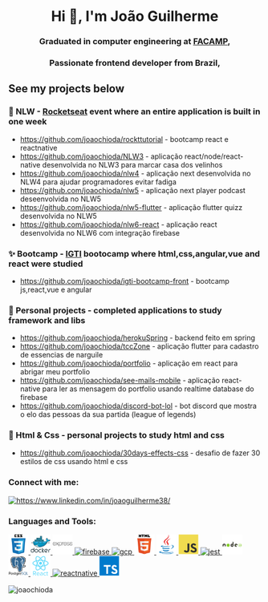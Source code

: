 <h1 align="center">Hi 👋, I'm João Guilherme</h1>
<h3 align="center">Graduated in computer engineering at <a href="https://www.facamp.com.br/" target="_blank">FACAMP</a>,</h3>
<h3 align="center">Passionate frontend developer from Brazil,</h3>

<h2>See my projects below</h2>

<h3>🚀 NLW - <a href="https://rocketseat.com.br/ " target="_blank">Rocketseat</a> event where an entire application is built in one week</h3>

* https://github.com/joaochioda/rockttutorial - bootcamp react e reactnative
* https://github.com/joaochioda/NLW3 - aplicação react/node/react-native desenvolvida no NLW3 para marcar casa dos velinhos
* https://github.com/joaochioda/nlw4 - aplicação next desenvolvida no NLW4 para ajudar programadores evitar fadiga
* https://github.com/joaochioda/nlw5 - aplicação next player podcast deseenvolvida no NLW5
* https://github.com/joaochioda/nlw5-flutter - aplicação flutter quizz desenvolvida no NLW5
* https://github.com/joaochioda/nlw6-react - aplicação react desenvolvida no NLW6 com integração firebase

<h3>✨ Bootcamp - <a href="https://www.igti.com.br/ " target="_blank">IGTI</a> bootocamp where html,css,angular,vue and react were studied</h3>

* https://github.com/joaochioda/igti-bootcamp-front - bootcamp js,react,vue e angular

<h3>🤩 Personal projects - completed applications to study framework and libs</h3>

* https://github.com/joaochioda/herokuSpring - backend feito em spring
* https://github.com/joaochioda/tccZone - aplicação flutter para cadastro de essencias de narguile
* https://github.com/joaochioda/portfolio - aplicação em react para abrigar meu portfolio
* https://github.com/joaochioda/see-mails-mobile - aplicação react-native para ler as mensagem do portfolio usando realtime database do firebase
* https://github.com/joaochioda/discord-bot-lol - bot discord que mostra o elo das pessoas da sua partida (league of legends)

<h3>🎃 Html & Css - personal projects to study html and css</h3>

* https://github.com/joaochioda/30days-effects-css - desafio de fazer 30 estilos de css usando html e css

<h3 align="left">Connect with me:</h3>
<p align="left">
<a href="https://www.linkedin.com/in/joaoguilherme38/" target="blank"><img align="center" src="https://raw.githubusercontent.com/rahuldkjain/github-profile-readme-generator/master/src/images/icons/Social/linked-in-alt.svg" alt="https://www.linkedin.com/in/joaoguilherme38/" height="30" width="40" /></a>
</p>

<h3 align="left">Languages and Tools:</h3>
<p align="left"> <a href="https://www.w3schools.com/css/" target="_blank"> <img src="https://raw.githubusercontent.com/devicons/devicon/master/icons/css3/css3-original-wordmark.svg" alt="css3" width="40" height="40"/> </a> <a href="https://www.docker.com/" target="_blank"> <img src="https://raw.githubusercontent.com/devicons/devicon/master/icons/docker/docker-original-wordmark.svg" alt="docker" width="40" height="40"/> </a> <a href="https://expressjs.com" target="_blank"> <img src="https://raw.githubusercontent.com/devicons/devicon/master/icons/express/express-original-wordmark.svg" alt="express" width="40" height="40"/> </a> <a href="https://firebase.google.com/" target="_blank"> <img src="https://www.vectorlogo.zone/logos/firebase/firebase-icon.svg" alt="firebase" width="40" height="40"/> </a> <a href="https://cloud.google.com" target="_blank"> <img src="https://www.vectorlogo.zone/logos/google_cloud/google_cloud-icon.svg" alt="gcp" width="40" height="40"/> </a> <a href="https://www.w3.org/html/" target="_blank"> <img src="https://raw.githubusercontent.com/devicons/devicon/master/icons/html5/html5-original-wordmark.svg" alt="html5" width="40" height="40"/> </a> <a href="https://www.java.com" target="_blank"> <img src="https://raw.githubusercontent.com/devicons/devicon/master/icons/java/java-original.svg" alt="java" width="40" height="40"/> </a> <a href="https://developer.mozilla.org/en-US/docs/Web/JavaScript" target="_blank"> <img src="https://raw.githubusercontent.com/devicons/devicon/master/icons/javascript/javascript-original.svg" alt="javascript" width="40" height="40"/> </a> <a href="https://jestjs.io" target="_blank"> <img src="https://www.vectorlogo.zone/logos/jestjsio/jestjsio-icon.svg" alt="jest" width="40" height="40"/> </a> <a href="https://nodejs.org" target="_blank"> <img src="https://raw.githubusercontent.com/devicons/devicon/master/icons/nodejs/nodejs-original-wordmark.svg" alt="nodejs" width="40" height="40"/> </a> <a href="https://www.postgresql.org" target="_blank"> <img src="https://raw.githubusercontent.com/devicons/devicon/master/icons/postgresql/postgresql-original-wordmark.svg" alt="postgresql" width="40" height="40"/> </a> <a href="https://reactjs.org/" target="_blank"> <img src="https://raw.githubusercontent.com/devicons/devicon/master/icons/react/react-original-wordmark.svg" alt="react" width="40" height="40"/> </a> <a href="https://reactnative.dev/" target="_blank"> <img src="https://reactnative.dev/img/header_logo.svg" alt="reactnative" width="40" height="40"/> </a> <a href="https://www.typescriptlang.org/" target="_blank"> <img src="https://raw.githubusercontent.com/devicons/devicon/master/icons/typescript/typescript-original.svg" alt="typescript" width="40" height="40"/> </a> </p>

<p><img align="center" src="https://github-readme-stats.vercel.app/api/top-langs?username=joaochioda&show_icons=true&locale=en&layout=compact" alt="joaochioda" /></p>






